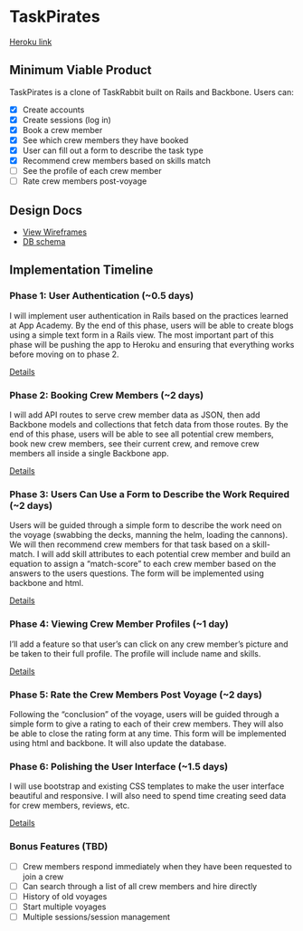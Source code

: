 # TaskPirates

[Heroku link][heroku]

[heroku]: http://flux-capacitr.herokuapp.com

## Minimum Viable Product
TaskPirates is a clone of TaskRabbit built on Rails and Backbone. Users can:

<!-- This is a Markdown checklist. Use it to keep track of your progress! -->

- [x] Create accounts
- [x] Create sessions (log in)
- [x] Book a crew member
- [x] See which crew members they have booked
- [x] User can fill out a form to describe the task type
- [x] Recommend crew members based on skills match
- [ ] See the profile of each crew member
- [ ] Rate crew members post-voyage

## Design Docs
* [View Wireframes][views]
* [DB schema][schema]

[views]: ./docs/views.md
[schema]: ./docs/schema.md

## Implementation Timeline

### Phase 1: User Authentication (~0.5 days)
I will implement user authentication in Rails based on the practices learned at
App Academy. By the end of this phase, users will be able to create blogs using
a simple text form in a Rails view. The most important part of this phase will
be pushing the app to Heroku and ensuring that everything works before moving on
to phase 2.

[Details][phase-one]

### Phase 2: Booking Crew Members (~2 days)
I will add API routes to serve crew member data as JSON, then add Backbone
models and collections that fetch data from those routes. By the end of this
phase, users will be able to see all potential crew members, book new crew members, see their current crew, and remove crew members all inside a single Backbone app.


[Details][phase-two]

### Phase 3: Users Can Use a Form to Describe the Work Required (~2 days)
Users will be guided through a simple form to describe the work need on the voyage (swabbing the decks, manning the helm, loading the cannons).  We will then recommend crew members for that task based on a skill-match.  I will add skill attributes to each potential crew member and build an equation to assign a “match-score” to each crew member based on the answers to the users questions.  The form will be implemented using backbone and html.

[Details][phase-three]

### Phase 4: Viewing Crew Member Profiles (~1 day)
I’ll add a feature so that user’s can click on any crew member’s picture and be taken to their full profile.  The profile will include name and skills.

[Details][phase-four]

### Phase 5: Rate the Crew Members Post Voyage (~2 days)
Following the “conclusion” of the voyage, users will be guided through a simple form to give a rating to each of their crew members.  They will also be able to close the rating form at any time.  This form will be implemented using html and backbone.  It will also update the database.

### Phase 6: Polishing the User Interface (~1.5 days)
I will use bootstrap and existing CSS templates to make the user interface beautiful and responsive.  I will also need to spend time creating seed data for crew members, reviews, etc.

[Details][phase-five]

### Bonus Features (TBD)
- [ ] Crew members respond immediately when they have been requested to join a crew
- [ ] Can search through a list of all crew members and hire directly
- [ ] History of old voyages
- [ ] Start multiple voyages
- [ ] Multiple sessions/session management

[phase-one]: ./docs/phases/phase1.md
[phase-two]: ./docs/phases/phase2.md
[phase-three]: ./docs/phases/phase3.md
[phase-four]: ./docs/phases/phase4.md
[phase-five]: ./docs/phases/phase5.md

